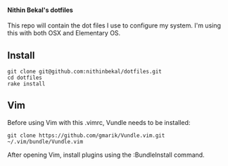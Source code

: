 #### Nithin Bekal's dotfiles

This repo will contain the dot files I use to configure my system. I'm using
this with both OSX and Elementary OS.

## Install

    git clone git@github.com:nithinbekal/dotfiles.git
    cd dotfiles
    rake install

## Vim

Before using Vim with this .vimrc, Vundle needs to be installed:

    git clone https://github.com/gmarik/Vundle.vim.git ~/.vim/bundle/Vundle.vim

After opening Vim, install plugins using the :BundleInstall command.

